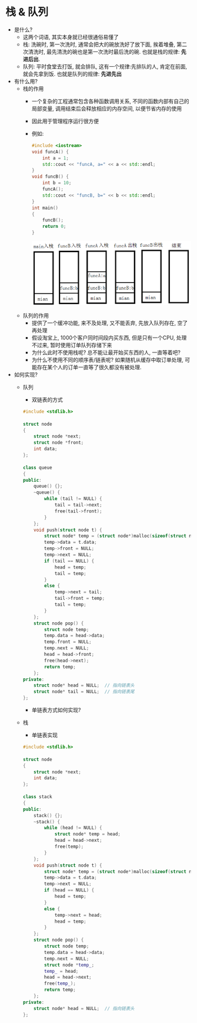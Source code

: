 # 栈 & 队列

- 是什么?
    - 这两个词语, 其实本身就已经很通俗易懂了
    - 栈: 洗碗时, 第一次洗时, 通常会把大的碗放洗好了放下面, 挨着堆叠, 第二次清洗时, 最先清洗的碗也是第一次洗时最后洗的碗. 也就是栈的规律: **先进后出**.
    - 队列: 平时食堂去打饭, 就会排队, 这有一个规律:先排队的人, 肯定在前面, 就会先拿到饭. 也就是队列的规律: **先进先出**
- 有什么用?
    - 栈的作用
        - 一个复杂的工程通常包含各种函数调用关系, 不同的函数内部有自己的局部变量, 调用结束后会释放相应的内存空间, 以便节省内存的使用
        - 因此用于管理程序运行很方便
        - 例如:
        
            ```C++
            #include <iostream>
            void funcA() {
                int a = 1;
                std::cout << "funcA, a=" << a << std::endl;
            }
            void funcB() {
                int b = 10;
                funcA();
                std::cout << "funcB, b=" << b << std::endl;
            }
            int main()
            {
                funcB();
                return 0;
            }
            ```
            ![栈](../imgs/stack.png)
    - 队列的作用
        - 提供了一个缓冲功能, 来不及处理, 又不能丢弃, 先放入队列存在, 空了再处理
        - 假设淘宝上, 1000个客户同时间段内买东西, 但是只有一个CPU, 处理不过来, 暂时使用订单队列存储下来
        - 为什么此时不使用栈呢? 总不能让最开始买东西的人, 一直等着吧?
        - 为什么不使用不同的顺序表/链表呢? 如果随机从缓存中取订单处理, 可能存在某个人的订单一直等了很久都没有被处理.
- 如何实现?
    - 队列
        - 双链表的方式
    
        ```C++
        #include <stdlib.h>
        
        struct node
        {
            struct node *next;
            struct node *front;
            int data;
        };
        
        class queue
        {
        public:
            queue() {};
            ~queue() {
                while (tail != NULL) {
                    tail = tail->next;
                    free(tail->front);
                }
            };
            void push(struct node t) {
                struct node* temp = (struct node*)malloc(sizeof(struct node));
                temp->data = t.data;
                temp->front = NULL;
                temp->next = NULL;
                if (tail == NULL) {
                    head = temp;
                    tail = temp;
                }
                else {
                    temp->next = tail;
                    tail->front = temp;
                    tail = temp;
                }
            };
            struct node pop() {
                struct node temp;
                temp.data = head->data;
                temp.front = NULL;
                temp.next = NULL;
                head = head->front;
                free(head->next);
                return temp;
            };
        private:
            struct node* head = NULL;  // 指向链表头
            struct node* tail = NULL;  // 指向链表尾
        };
        ```
      
        - 单链表方式如何实现?
    
    - 栈
        - 单链表实现

        ```C++
        #include <stdlib.h>
        
        struct node
        {
            struct node *next;
            int data;
        };
        
        class stack
        {
        public:
            stack() {};
            ~stack() {
                while (head != NULL) {
                    struct node* temp = head;
                    head = head->next;
                    free(temp);
                }
            };
            void push(struct node t) {
                struct node* temp = (struct node*)malloc(sizeof(struct node));
                temp->data = t.data;
                temp->next = NULL;
                if (head == NULL) {
                    head = temp;
                }
                else {
                    temp->next = head;
                    head = temp;
                }
            };
            struct node pop() {
                struct node temp;
                temp.data = head->data;
                temp.next = NULL;
                struct node *temp_;
                temp_ = head;
                head = head->next;
                free(temp_);
                return temp;
            };
        private:
            struct node* head = NULL;  // 指向链表头
        };
        ```
